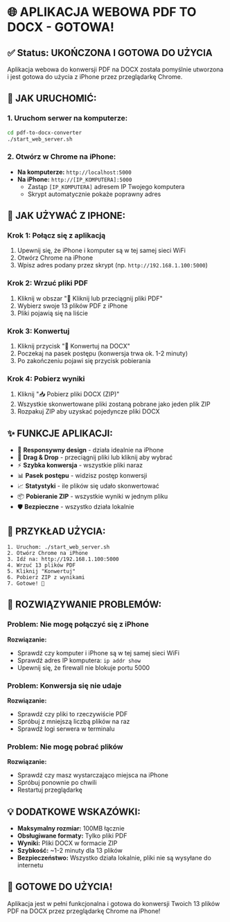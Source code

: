# 🌐 APLIKACJA WEBOWA PDF TO DOCX - GOTOWA!

## ✅ Status: UKOŃCZONA I GOTOWA DO UŻYCIA

Aplikacja webowa do konwersji PDF na DOCX została pomyślnie utworzona i jest gotowa do użycia z iPhone przez przeglądarkę Chrome.

## 🚀 JAK URUCHOMIĆ:

### 1. **Uruchom serwer na komputerze:**
```bash
cd pdf-to-docx-converter
./start_web_server.sh
```

### 2. **Otwórz w Chrome na iPhone:**
- **Na komputerze:** `http://localhost:5000`
- **Na iPhone:** `http://[IP_KOMPUTERA]:5000`
  - Zastąp `[IP_KOMPUTERA]` adresem IP Twojego komputera
  - Skrypt automatycznie pokaże poprawny adres

## 📱 JAK UŻYWAĆ Z IPHONE:

### Krok 1: Połącz się z aplikacją
1. Upewnij się, że iPhone i komputer są w tej samej sieci WiFi
2. Otwórz Chrome na iPhone
3. Wpisz adres podany przez skrypt (np. `http://192.168.1.100:5000`)

### Krok 2: Wrzuć pliki PDF
1. Kliknij w obszar "📁 Kliknij lub przeciągnij pliki PDF"
2. Wybierz swoje 13 plików PDF z iPhone
3. Pliki pojawią się na liście

### Krok 3: Konwertuj
1. Kliknij przycisk "🔄 Konwertuj na DOCX"
2. Poczekaj na pasek postępu (konwersja trwa ok. 1-2 minuty)
3. Po zakończeniu pojawi się przycisk pobierania

### Krok 4: Pobierz wyniki
1. Kliknij "📥 Pobierz pliki DOCX (ZIP)"
2. Wszystkie skonwertowane pliki zostaną pobrane jako jeden plik ZIP
3. Rozpakuj ZIP aby uzyskać pojedyncze pliki DOCX

## ✨ FUNKCJE APLIKACJI:

- 📱 **Responsywny design** - działa idealnie na iPhone
- 🔄 **Drag & Drop** - przeciągnij pliki lub kliknij aby wybrać
- ⚡ **Szybka konwersja** - wszystkie pliki naraz
- 📊 **Pasek postępu** - widzisz postęp konwersji
- 📈 **Statystyki** - ile plików się udało skonwertować
- 📦 **Pobieranie ZIP** - wszystkie wyniki w jednym pliku
- 🛡️ **Bezpieczne** - wszystko działa lokalnie

## 🎯 PRZYKŁAD UŻYCIA:

```
1. Uruchom: ./start_web_server.sh
2. Otwórz Chrome na iPhone
3. Idź na: http://192.168.1.100:5000
4. Wrzuć 13 plików PDF
5. Kliknij "Konwertuj"
6. Pobierz ZIP z wynikami
7. Gotowe! 🎉
```

## 🔧 ROZWIĄZYWANIE PROBLEMÓW:

### Problem: Nie mogę połączyć się z iPhone
**Rozwiązanie:** 
- Sprawdź czy komputer i iPhone są w tej samej sieci WiFi
- Sprawdź adres IP komputera: `ip addr show`
- Upewnij się, że firewall nie blokuje portu 5000

### Problem: Konwersja się nie udaje
**Rozwiązanie:**
- Sprawdź czy pliki to rzeczywiście PDF
- Spróbuj z mniejszą liczbą plików na raz
- Sprawdź logi serwera w terminalu

### Problem: Nie mogę pobrać plików
**Rozwiązanie:**
- Sprawdź czy masz wystarczająco miejsca na iPhone
- Spróbuj ponownie po chwili
- Restartuj przeglądarkę

## 💡 DODATKOWE WSKAZÓWKI:

- **Maksymalny rozmiar:** 100MB łącznie
- **Obsługiwane formaty:** Tylko pliki PDF
- **Wyniki:** Pliki DOCX w formacie ZIP
- **Szybkość:** ~1-2 minuty dla 13 plików
- **Bezpieczeństwo:** Wszystko działa lokalnie, pliki nie są wysyłane do internetu

## 🎉 GOTOWE DO UŻYCIA!

Aplikacja jest w pełni funkcjonalna i gotowa do konwersji Twoich 13 plików PDF na DOCX przez przeglądarkę Chrome na iPhone!
